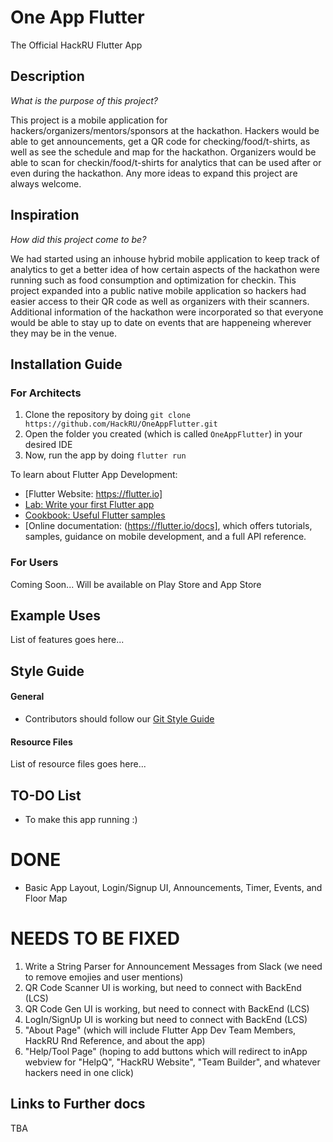 # One App Flutter

The Official HackRU Flutter App

## Description
*What is the purpose of this project?*

This project is a mobile application for hackers/organizers/mentors/sponsors at the hackathon. Hackers would be able to get announcements, get a QR code for checking/food/t-shirts, as well as see the schedule and map for the hackathon. Organizers would be able to scan for checkin/food/t-shirts for analytics that can be used after or even during the hackathon. Any more ideas to expand this project are always welcome.

## Inspiration
*How did this project come to be?*

We had started using an inhouse hybrid mobile application to keep track of analytics to get a better idea of how certain aspects of the hackathon were running such as food consumption and optimization for checkin. This project expanded into a public native mobile application so hackers had easier access to their QR code as well as organizers with their scanners. Additional information of the hackathon were incorporated so that everyone would be able to stay up to date on events that are happeneing wherever they may be in the venue.

## Installation Guide

### For Architects

1. Clone the repository by doing `git clone https://github.com/HackRU/OneAppFlutter.git`
2. Open the folder you created (which is called `OneAppFlutter`) in your desired IDE
3. Now, run the app by doing `flutter run`

To learn about Flutter App Development:

- [Flutter Website: https://flutter.io]
- [Lab: Write your first Flutter app](https://flutter.io/docs/get-started/codelab)
- [Cookbook: Useful Flutter samples](https://flutter.io/docs/cookbook)
- [Online documentation: (https://flutter.io/docs], which offers tutorials,
samples, guidance on mobile development, and a full API reference.

### For Users

Coming Soon...
Will be available on Play Store and App Store

## Example Uses

List of features goes here...

## Style Guide
#### General
* Contributors should follow our [Git Style Guide](https://github.com/agis/git-style-guide)

#### Resource Files

List of resource files goes here...

## TO-DO List

- To make this app running :)
# DONE
- Basic App Layout, Login/Signup UI, Announcements, Timer, Events, and Floor Map

# NEEDS TO BE FIXED
1) Write a String Parser for Announcement Messages from Slack (we need to remove emojies and user mentions)
2) QR Code Scanner UI is working, but need to connect with BackEnd (LCS)
2) QR Code Gen UI is working, but need to connect with BackEnd (LCS)
3) LogIn/SignUp UI is working but need to connect with BackEnd (LCS)
4) "About Page" (which will include Flutter App Dev Team Members, HackRU Rnd Reference, and about the app)
5) "Help/Tool Page" (hoping to add buttons which will redirect to inApp webview for "HelpQ", "HackRU Website", "Team Builder", and whatever hackers need in one click)

## Links to Further docs
TBA

